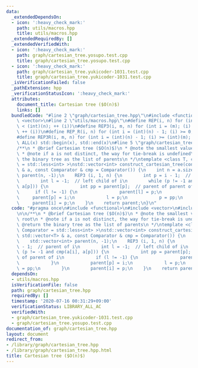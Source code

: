 ```yaml
---
data:
  _extendedDependsOn:
  - icon: ':heavy_check_mark:'
    path: utils/macros.hpp
    title: utils/macros.hpp
  _extendedRequiredBy: []
  _extendedVerifiedWith:
  - icon: ':heavy_check_mark:'
    path: graph/cartesian_tree.yosupo.test.cpp
    title: graph/cartesian_tree.yosupo.test.cpp
  - icon: ':heavy_check_mark:'
    path: graph/cartesian_tree.yukicoder-1031.test.cpp
    title: graph/cartesian_tree.yukicoder-1031.test.cpp
  _isVerificationFailed: false
  _pathExtension: hpp
  _verificationStatusIcon: ':heavy_check_mark:'
  attributes:
    document_title: Cartesian tree ($O(n)$)
    links: []
  bundledCode: "#line 2 \"graph/cartesian_tree.hpp\"\n#include <functional>\n#include\
    \ <vector>\n#line 2 \"utils/macros.hpp\"\n#define REP(i, n) for (int i = 0; (i)\
    \ < (int)(n); ++ (i))\n#define REP3(i, m, n) for (int i = (m); (i) < (int)(n);\
    \ ++ (i))\n#define REP_R(i, n) for (int i = (int)(n) - 1; (i) >= 0; -- (i))\n\
    #define REP3R(i, m, n) for (int i = (int)(n) - 1; (i) >= (int)(m); -- (i))\n#define\
    \ ALL(x) std::begin(x), std::end(x)\n#line 5 \"graph/cartesian_tree.hpp\"\n\n\
    /**\n * @brief Cartesian tree ($O(n)$)\n * @note the smallest value is the root\n\
    \ * @note if a is not distinct, the way for tie-break is undefined\n * @return\
    \ the binary tree as the list of parents\n */\ntemplate <class T, class Comparator\
    \ = std::less<int> >\nstd::vector<int> construct_cartesian_tree(const std::vector<T>\
    \ & a, const Comparator & cmp = Comparator()) {\n    int n = a.size();\n    std::vector<int>\
    \ parent(n, -1);\n    REP3 (i, 1, n) {\n        int p = i - 1;  // parent of i\n\
    \        int l = -1;  // left child of i\n        while (p != -1 and cmp(a[i],\
    \ a[p])) {\n            int pp = parent[p];  // parent of parent of i\n      \
    \      if (l != -1) {\n                parent[l] = p;\n            }\n       \
    \     parent[p] = i;\n            l = p;\n            p = pp;\n        }\n   \
    \     parent[i] = p;\n    }\n    return parent;\n}\n"
  code: "#pragma once\n#include <functional>\n#include <vector>\n#include \"utils/macros.hpp\"\
    \n\n/**\n * @brief Cartesian tree ($O(n)$)\n * @note the smallest value is the\
    \ root\n * @note if a is not distinct, the way for tie-break is undefined\n *\
    \ @return the binary tree as the list of parents\n */\ntemplate <class T, class\
    \ Comparator = std::less<int> >\nstd::vector<int> construct_cartesian_tree(const\
    \ std::vector<T> & a, const Comparator & cmp = Comparator()) {\n    int n = a.size();\n\
    \    std::vector<int> parent(n, -1);\n    REP3 (i, 1, n) {\n        int p = i\
    \ - 1;  // parent of i\n        int l = -1;  // left child of i\n        while\
    \ (p != -1 and cmp(a[i], a[p])) {\n            int pp = parent[p];  // parent\
    \ of parent of i\n            if (l != -1) {\n                parent[l] = p;\n\
    \            }\n            parent[p] = i;\n            l = p;\n            p\
    \ = pp;\n        }\n        parent[i] = p;\n    }\n    return parent;\n}\n"
  dependsOn:
  - utils/macros.hpp
  isVerificationFile: false
  path: graph/cartesian_tree.hpp
  requiredBy: []
  timestamp: '2020-07-16 00:31:29+09:00'
  verificationStatus: LIBRARY_ALL_AC
  verifiedWith:
  - graph/cartesian_tree.yukicoder-1031.test.cpp
  - graph/cartesian_tree.yosupo.test.cpp
documentation_of: graph/cartesian_tree.hpp
layout: document
redirect_from:
- /library/graph/cartesian_tree.hpp
- /library/graph/cartesian_tree.hpp.html
title: Cartesian tree ($O(n)$)
---
```

